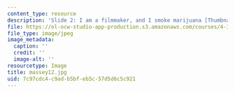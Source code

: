 ```yaml
---
content_type: resource
description: 'Slide 2: I am a filmmaker, and I smoke marijuana [Thumbnail]'
file: https://ol-ocw-studio-app-production.s3.amazonaws.com/courses/4-341-introduction-to-photography-fall-2002/7c97cdc4c9adb5bfeb5c57d5d6c5c921_massey12.jpg
file_type: image/jpeg
image_metadata:
  caption: ''
  credit: ''
  image-alt: ''
resourcetype: Image
title: massey12.jpg
uid: 7c97cdc4-c9ad-b5bf-eb5c-57d5d6c5c921
---
```

